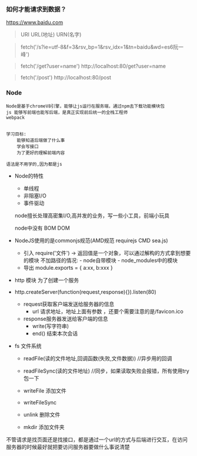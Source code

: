 ### 如何才能请求到数据？

https://www.baidu.com

> URI URL(地址) URN(名字)

> fetch('/s?ie=utf-8&f=3&rsv_bp=1&rsv_idx=1&tn=baidu&wd=es6阮一峰')

> fetch('/get?user=name')   http://localhost:80/get?user=name   

> fetch('/post')  http://localhost:80/post


### Node
    Node是基于chromeV8引擎，能够让js运行在服务端，通过npm去下载功能模块包
    js 能够写前端也能写后端，是真正实现前后统一的全栈工程师
    webpack


    学习目标:
        能够知道后端做了什么事
        学会写接口
        为了更好的理解前端内容

    语法是不用学的,因为都是js

+ Node的特性
    - 单线程
    - 非阻塞I/O
    - 事件驱动

    node擅长处理高密集I/O,高并发的业务，写一些小工具，前端小玩具

    node中没有 BOM DOM


+ NodeJS使用的是commonjs规范(AMD规范 requirejs  CMD sea.js)
    - 引入
        require('文件') -> 返回值是一个对象，可以通过解构的方式拿到想要的模块
        不加路径的情况:
            - node自带模块
            - node_modules中的模块
    - 导出
        module.exports = {
            a:xx,
            b:xxx
        }

- http 模块 为了创建一个服务
- http.createServer(function(request,response){}).listen(80)
    - request获取客户端发送给服务器的信息
        - url 请求地址，地址上面有参数 ，还要个需要注意的是/favicon.ico
    - response服务器发送给客户端的信息
        - write(写字符串)
        - end() 结束本次会话

- fs 文件系统
    - readFile(读的文件地址,回调函数(失败,文件数据))  //异步用的回调
    - readFileSync(读的文件地址) //同步，如果读取失败会报错，所有使用try包一下

    - writeFile   添加文件
    - writeFileSync

    - unlink  删除文件
    - mkdir 添加文件夹


不管请求是找页面还是找接口，都是通过一个url的方式与后端进行交互，在访问服务器的时候最好就把要访问服务器要做什么事说清楚   